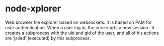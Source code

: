node-xplorer
============

Web browser file explorer based on websockets. It is based on PAM for user authentication.
When a user log in, the core starts a new session : it creates a subprocess with the uid and gid of the user, and all of his actions are 'jailed' (executed) by this subprocess.
